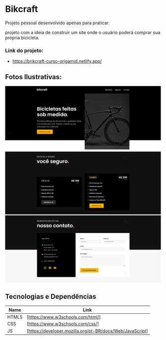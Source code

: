 # Bikcraft

Projeto pessoal desenvolvido apenas para praticar. 

projeto com a ideia de construir um site onde o 
usuário poderá comprar sua própria bicicleta.

### Link do projeto: 

- https://brikcraft-curso-origamid.netlify.app/

## Fotos Ilustrativas: 

<img src = "img/screenshots/foto-1.jpg">

<img src = "img/screenshots/foto-2.jpg">

<img src = "img/screenshots/foto-3.jpg">

## Tecnologias e Dependências

| Name | Link |
| ------ | ------ |
| HTML5 | [https://www.w3schools.com/html/] |
| CSS | [https://www.w3schools.com/css/] |
| JS | [https://developer.mozilla.org/pt-BR/docs/Web/JavaScript] |

